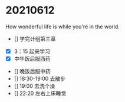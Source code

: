 # 20210612

How wonderful life is while you're in the world.

- [] 学完计组第三章
- [x] 3：15 起来学习  
- [x] 中午饭后服西药
- [] 晚饭后服中药
- [] 18:30-19:00 去散步
- [] 19:00 去洗个澡
- [] 22:20 左右上床睡觉